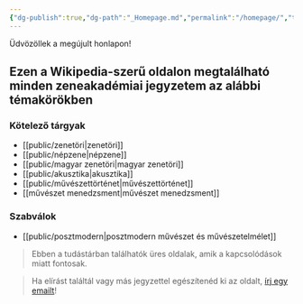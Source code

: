```yaml
---
{"dg-publish":true,"dg-path":"_Homepage.md","permalink":"/homepage/","tags":["gardenEntry"]}
---
```


Üdvözöllek a megújult honlapon!
## Ezen a Wikipedia-szerű oldalon megtalálható minden zeneakadémiai jegyzetem az alábbi témakörökben

### Kötelező tárgyak

- [[public/zenetöri\|zenetöri]]
- [[public/népzene\|népzene]]
- [[public/magyar zenetöri\|magyar zenetöri]]
- [[public/akusztika\|akusztika]]
- [[public/művészettörténet\|művészettörténet]]
- [[művészet menedzsment\|művészet menedzsment]]

### Szabválok

- [[public/posztmodern\|posztmodern művészet és művészetelmélet]]

> Ebben a tudástárban találhatók üres oldalak, amik a kapcsolódások miatt fontosak.

> Ha elírást találtál vagy más jegyzettel egészítenéd ki az oldalt, [írj egy emailt](mailto:contact@andrasdenes.com)!